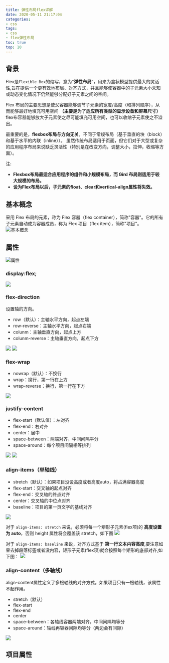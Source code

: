 ```yaml
---
title: 弹性布局flex详解
date: 2020-05-11 21:17:04
categories:
- css
tags:
- css
- flex弹性布局
toc: true
top: 10
---
```

 

## 背景
Flex是`Flexible Box`的缩写，意为”**弹性布局**”，用来为盒状模型提供最大的灵活性,旨在提供一个更有效地布局、对齐方式，并且能够使容器中的子元素大小未知或动态变化情况下仍然能够分配好子元素之间的空间。

Flex 布局的主要思想是使父容器能够调节子元素的宽度/高度（和排列顺序），从而能够最好地填充可用空间 **（主要是为了适应所有类型的显示设备和屏幕尺寸）** flex布容器能够放大子元素使之尽可能填充可用空间，也可以收缩子元素使之不溢出。

最重要的是，**flexbox布局与方向无关**，不同于常规布局（基于垂直的块（block）和基于水平的内联（inline））。 虽然传统布局适用于页面，但它们对于大型或复杂的应用程序布局来说缺乏灵活性（特别是在改变方向，调整大小，拉伸，收缩等方面）。

注:
* **Flexbox布局最适合应用程序的组件和小规模布局，而 Gird 布局则适用于较大规模的布局。**
* **设为Flex布局以后，子元素的float、clear和vertical-align属性将失效。**

<!-- more -->

## 基本概念
采用 Flex 布局的元素，称为 Flex 容器（flex container），简称"容器"。它的所有子元素自动成为容器成员，称为 Flex 项目（flex item），简称"项目"。
![基本概念](http://upload.dreamgotrue.cn/2021/04/10/0426548eccf4c.png)
  


## 属性

 ![属性](http://upload.dreamgotrue.cn/2021/04/10/2af8fcd984ece.png)

### display:flex;

![](http://upload.dreamgotrue.cn/2021/04/14/95163b9178a2a.png) 

### flex-direction
设置轴的方向。
* row（默认）：主轴水平方向，起点左端
* row-reverse：主轴水平方向，起点右端
* colunm：主轴垂直方向，起点上方
* colunm-reverse：主轴垂直方向，起点下方
  
![](http://upload.dreamgotrue.cn/2021/04/14/6f1554a56176c.png)
![](http://upload.dreamgotrue.cn/2021/04/14/74686ba65f227.png) 

 
### flex-wrap
* nowrap（默认）：不换行
* wrap：换行，第一行在上方
* wrap-reverse：换行，第一行在下方

![](http://upload.dreamgotrue.cn/2021/04/14/07cbf0032f8d3.png)


### justify-content
* flex-start（默认值）：左对齐
* flex-end：右对齐
* center：居中
* space-between：两端对齐，中间间隔平分
* space-around：每个项目间隔相等排列

![](http://upload.dreamgotrue.cn/2021/04/14/b1ceacb101b05.png)
![](http://upload.dreamgotrue.cn/2021/04/14/7fc8fd8191def.png)

### align-items（单轴线）
* stretch（默认）：如果项目没设高度或者高度auto，将占满容器高度
* flex-start：交叉轴的起点对齐
* flex-end：交叉轴的终点对齐
* center：交叉轴的中位点对齐
* baseline：项目的第一页文字的基线对齐

![](http://upload.dreamgotrue.cn/2021/04/14/76e873c7bfcaf.png)

对于 `align-items: stretch` 来说，必须将每一个矩形子元素(flex项)的 **高度设置为 auto**，否则 height 属性将会覆盖该 stretch，如下图
![](http://upload.dreamgotrue.cn/2021/04/15/45cc6510a98cf.png)

对于 `align-items: baseline` 来说，对齐方式基于 **第一行文本内容高度**,要注意如果去掉段落标签或者没内容，矩形子元素(flex项)就会按照每个矩形的底部对齐,如下图：
![](http://upload.dreamgotrue.cn/2021/04/15/b6d6c708b75d3.png)

### align-content（多轴线）
align-content属性定义了多根轴线的对齐方式。如果项目只有一根轴线，该属性不起作用。
* stretch（默认）
* flex-start
* flex-end
* center
* space-between：各轴线容器两端对齐，中间间隔均等分
* space-around：轴线再容器间隙均等分（两边会有间隙）

![](http://upload.dreamgotrue.cn/2021/04/15/4acd07e1cf3eb.png)


## 项目属性